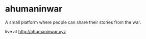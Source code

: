 # ahumaninwar
A small platform where people can share their stories from the war.

live at http://ahumaninwar.xyz
